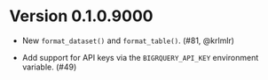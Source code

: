# Version 0.1.0.9000

* New `format_dataset()` and `format_table()`. (#81, @krlmlr)

* Add support for API keys via the `BIGRQUERY_API_KEY` environment variable. (#49)
